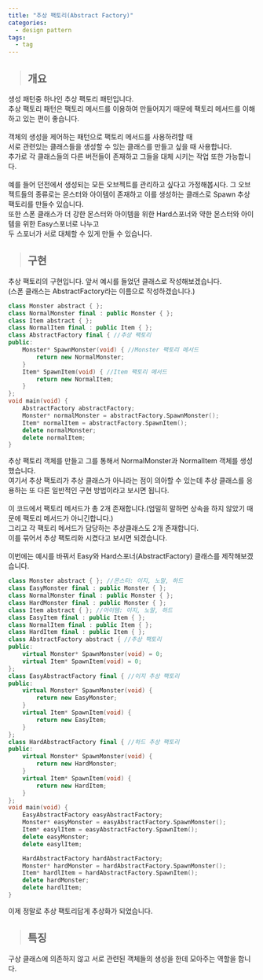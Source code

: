```yaml
---
title: "추상 팩토리(Abstract Factory)"
categories:
  - design pattern
tags:
  - tag
---
```

> ## 개요

생성 패턴중 하나인 추상 팩토리 패턴입니다.<br>
추상 팩토리 패턴은 팩토리 메서드를 이용하여 만들어지기 때문에 팩토리 메서드를 이해하고 있는 편이 좋습니다.<br>
<br>
객체의 생성을 제어하는 패턴으로 팩토리 메서드를 사용하려할 때<br>
서로 관련있는 클래스들을 생성할 수 있는 클래스를 만들고 싶을 때 사용합니다.<br>
추가로 각 클래스들의 다른 버전들이 존재하고 그들을 대체 시키는 작업 또한 가능합니다.<br>
<br>
예를 들어 던전에서 생성되는 모든 오브젝트를 관리하고 싶다고 가정해봅시다.
그 오브젝트들의 종류로는 몬스터와 아이템이 존재하고 이를 생성하는 클래스로 Spawn 추상 팩토리를 만들수 있습니다.<br>
또한 스폰 클래스가 더 강한 몬스터와 아이템을 위한 Hard스포너와 약한 몬스터와 아이템을 위한 Easy스포너로 나누고<br>
두 스포너가 서로 대체할 수 있게 만들 수 있습니다.
> ## 구현

추상 팩토리의 구현입니다. 앞서 예시를 들었던 클래스로 작성해보겠습니다.<br>
(스폰 클래스는 AbstractFactory라는 이름으로 작성하겠습니다.)
```cpp
class Monster abstract { };
class NormalMonster final : public Monster { };
class Item abstract { };
class NormalItem final : public Item { };
class AbstractFactory final { //추상 팩토리
public:
	Monster* SpawnMonster(void) { //Monster 팩토리 메서드
		return new NormalMonster;
	}
	Item* SpawnItem(void) { //Item 팩토리 메서드
		return new NormalItem;
	}
};
void main(void) {
	AbstractFactory abstractFactory;
	Monster* normalMonster = abstractFactory.SpawnMonster();
	Item* normalItem = abstractFactory.SpawnItem();
	delete normalMonster;
	delete normalItem;
}
```
추상 팩토리 객체를 만들고 그를 통해서 NormalMonster과 NormalItem 객체를 생성했습니다.<br>
여기서 추상 팩토리가 추상 클래스가 아니라는 점이 의아할 수 있는데 추상 클래스를 응용하는 또 다른 일반적인 구현 방법이라고 보시면 됩니다.<br>
<br>
이 코드에서 팩토리 메서드가 총 2개 존재합니다.(엄밀히 말하면 상속을 하지 않았기 때문에 팩토리 메서드가 아니긴합니다.)<br>
그리고 각 팩토리 메서드가 담당하는 추상클래스도 2개 존재합니다.<br>
이를 묶어서 추상 팩토리화 시켰다고 보시면 되겠습니다.<br>
<br>
이번에는 예시를 바꿔서 Easy와 Hard스포너(AbstractFactory) 클래스를 제작해보겠습니다.
```cpp
class Monster abstract { }; //몬스터: 이지, 노말, 하드
class EasyMonster final : public Monster { };
class NormalMonster final : public Monster { };
class HardMonster final : public Monster { };
class Item abstract { }; //아이템: 이지, 노말, 하드
class EasyItem final : public Item { };
class NormalItem final : public Item { };
class HardItem final : public Item { };
class AbstractFactory abstract { //추상 팩토리
public:
	virtual Monster* SpawnMonster(void) = 0;
	virtual Item* SpawnItem(void) = 0;
};
class EasyAbstractFactory final { //이지 추상 팩토리
public:
	virtual Monster* SpawnMonster(void) {
		return new EasyMonster;
	}
	virtual Item* SpawnItem(void) {
		return new EasyItem;
	}
};
class HardAbstractFactory final { //하드 추상 팩토리
public:
	virtual Monster* SpawnMonster(void) {
		return new HardMonster;
	}
	virtual Item* SpawnItem(void) {
		return new HardItem;
	}
};
void main(void) {
	EasyAbstractFactory easyAbstractFactory;
	Monster* easyMonster = easyAbstractFactory.SpawnMonster();
	Item* easylItem = easyAbstractFactory.SpawnItem();
	delete easyMonster;
	delete easylItem;

	HardAbstractFactory hardAbstractFactory;
	Monster* hardMonster = hardAbstractFactory.SpawnMonster();
	Item* hardlItem = hardAbstractFactory.SpawnItem();
	delete hardMonster;
	delete hardlItem;
}
```
이제 정말로 추상 팩토리답게 추상화가 되었습니다.
> ## 특징

구상 클래스에 의존하지 않고 서로 관련된 객체들의 생성을 한데 모아주는 역할을 합니다.
